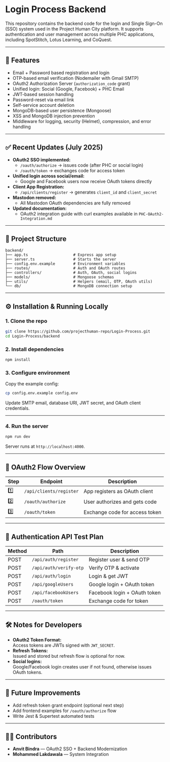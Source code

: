 
# Login Process Backend

This repository contains the backend code for the login and Single Sign-On (SSO) system used in the Project Human City platform. It supports authentication and user management across multiple PHC applications, including SpotStitch, Lotus Learning, and CoQuest.

---

## 📌 Features

- Email + Password based registration and login  
- OTP-based email verification (Nodemailer with Gmail SMTP)  
- OAuth2 Authorization Server (`authorization_code` grant)  
- Unified login: Social (Google, Facebook) + PHC Email  
- JWT-based session handling  
- Password-reset via email link  
- Self-service account deletion  
- MongoDB-based user persistence (Mongoose)  
- XSS and MongoDB injection prevention  
- Middleware for logging, security (Helmet), compression, and error handling  

---

## ✅ Recent Updates (July 2025)

- **OAuth2 SSO implemented:**  
  - `/oauth/authorize` → issues code (after PHC or social login)  
  - `/oauth/token` → exchanges code for access token  
- **Unified login across social/email:**  
  - Google and Facebook users now receive OAuth tokens directly  
- **Client App Registration:**  
  - `/api/clients/register` → generates `client_id` and `client_secret`  
- **Mastodon removed:**  
  - All Mastodon OAuth dependencies are fully removed  
- **Updated documentation:**  
  - OAuth2 integration guide with curl examples available in `PHC-OAuth2-Integration.md`

---

## 📁 Project Structure

```
backend/
├── app.ts                    # Express app setup
├── server.ts                 # Starts the server
├── config.env.example        # Environment variables
├── routes/                   # Auth and OAuth routes
├── controllers/              # Auth, OAuth, social logins
├── models/                   # Mongoose schemas
├── utils/                    # Helpers (email, OTP, OAuth utils)
└── db/                       # MongoDB connection setup
```

---

## ⚙️ Installation & Running Locally

### 1. Clone the repo

```bash
git clone https://github.com/projecthuman-repo/Login-Process.git
cd Login-Process/backend
```

### 2. Install dependencies

```bash
npm install
```

### 3. Configure environment

Copy the example config:

```bash
cp config.env.example config.env
```

Update SMTP email, database URI, JWT secret, and OAuth client credentials.

---

### 4. Run the server

```bash
npm run dev
```

Server runs at `http://localhost:4000`.

---

## 🧪 OAuth2 Flow Overview

| Step | Endpoint | Description |
|------|----------|-------------|
| 1️⃣ | `/api/clients/register` | App registers as OAuth client |
| 2️⃣ | `/oauth/authorize` | User authorizes and gets code |
| 3️⃣ | `/oauth/token` | Exchange code for access token |

---

## 🧪 Authentication API Test Plan

| Method  | Path                     | Description |
|----------|------------------------|-------------|
| POST    | `/api/auth/register`    | Register user & send OTP |
| POST    | `/api/auth/verify-otp`  | Verify OTP & activate |
| POST    | `/api/auth/login`       | Login & get JWT |
| POST    | `/api/googleUsers`      | Google login + OAuth token |
| POST    | `/api/facebookUsers`    | Facebook login + OAuth token |
| POST    | `/oauth/token`          | Exchange code for token |

---

## 🛠 Notes for Developers

- **OAuth2 Token Format:**  
  Access tokens are JWTs signed with `JWT_SECRET`.  
- **Refresh Tokens:**  
  Issued and stored but refresh flow is optional for now.
- **Social logins:**  
  Google/Facebook login creates user if not found, otherwise issues OAuth tokens.

---

## 🚧 Future Improvements

- Add refresh token grant endpoint (optional next step)  
- Add frontend examples for `/oauth/authorize` flow  
- Write Jest & Supertest automated tests  

---

## 👨‍💻 Contributors

- **Anvit Bindra** — OAuth2 SSO + Backend Modernization  
- **Mohammed Lakdawala** — System Integration  
